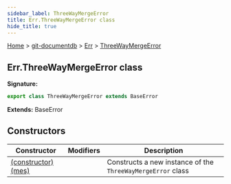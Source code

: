 ```yaml
---
sidebar_label: ThreeWayMergeError
title: Err.ThreeWayMergeError class
hide_title: true
---
```


[Home](./index.md) &gt; [git-documentdb](./git-documentdb.md) &gt; [Err](./git-documentdb.err.md) &gt; [ThreeWayMergeError](./git-documentdb.err.threewaymergeerror.md)

## Err.ThreeWayMergeError class


<b>Signature:</b>

```typescript
export class ThreeWayMergeError extends BaseError 
```
<b>Extends:</b> BaseError

## Constructors

|  Constructor | Modifiers | Description |
|  --- | --- | --- |
|  [(constructor)(mes)](./git-documentdb.err.threewaymergeerror._constructor_.md) |  | Constructs a new instance of the <code>ThreeWayMergeError</code> class |

